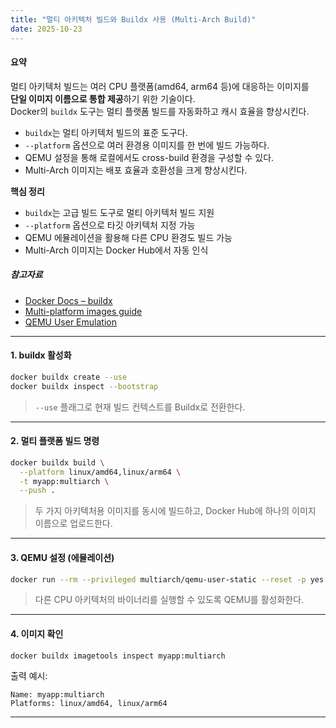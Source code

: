 ```yaml
---
title: "멀티 아키텍처 빌드와 Buildx 사용 (Multi-Arch Build)"
date: 2025-10-23
---
```


#### 요약  
멀티 아키텍처 빌드는 여러 CPU 플랫폼(amd64, arm64 등)에 대응하는 이미지를  
**단일 이미지 이름으로 통합 제공**하기 위한 기술이다.  
Docker의 `buildx` 도구는 멀티 플랫폼 빌드를 자동화하고 캐시 효율을 향상시킨다.  


* `buildx`는 멀티 아키텍처 빌드의 표준 도구다.
* `--platform` 옵션으로 여러 환경용 이미지를 한 번에 빌드 가능하다.
* QEMU 설정을 통해 로컬에서도 cross-build 환경을 구성할 수 있다.
* Multi-Arch 이미지는 배포 효율과 호환성을 크게 향상시킨다.

**핵심 정리**
- `buildx`는 고급 빌드 도구로 멀티 아키텍처 빌드 지원  
- `--platform` 옵션으로 타깃 아키텍처 지정 가능  
- QEMU 에뮬레이션을 활용해 다른 CPU 환경도 빌드 가능  
- Multi-Arch 이미지는 Docker Hub에서 자동 인식  

##### 참고자료
- [Docker Docs – buildx](https://docs.docker.com/build/buildx/)
- [Multi-platform images guide](https://docs.docker.com/build/building/multi-platform/)
- [QEMU User Emulation](https://github.com/multiarch/qemu-user-static)

---

#### 1. buildx 활성화
```bash
docker buildx create --use
docker buildx inspect --bootstrap
```

> `--use` 플래그로 현재 빌드 컨텍스트를 Buildx로 전환한다.

---

#### 2. 멀티 플랫폼 빌드 명령

```bash
docker buildx build \
  --platform linux/amd64,linux/arm64 \
  -t myapp:multiarch \
  --push .
```

> 두 가지 아키텍처용 이미지를 동시에 빌드하고,
> Docker Hub에 하나의 이미지 이름으로 업로드한다.

---

#### 3. QEMU 설정 (에뮬레이션)

```bash
docker run --rm --privileged multiarch/qemu-user-static --reset -p yes
```

> 다른 CPU 아키텍처의 바이너리를 실행할 수 있도록 QEMU를 활성화한다.

---

#### 4. 이미지 확인

```bash
docker buildx imagetools inspect myapp:multiarch
```

출력 예시:

```
Name: myapp:multiarch
Platforms: linux/amd64, linux/arm64
```

---

